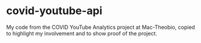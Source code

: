 # covid-youtube-api
My code from the COVID YouTube Analytics project at Mac-Theobio, copied to highlight my involvement and to show proof of the project. 
